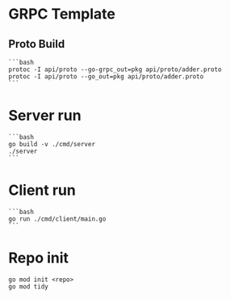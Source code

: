# GRPC Template

## Proto Build
    ```bash
    protoc -I api/proto --go-grpc_out=pkg api/proto/adder.proto
    protoc -I api/proto --go_out=pkg api/proto/adder.proto
    ```

# Server run
    ```bash
    go build -v ./cmd/server
    ./server
    ```

# Client run
    ```bash
    go run ./cmd/client/main.go
    ```

# Repo init
    go mod init <repo>
    go mod tidy
